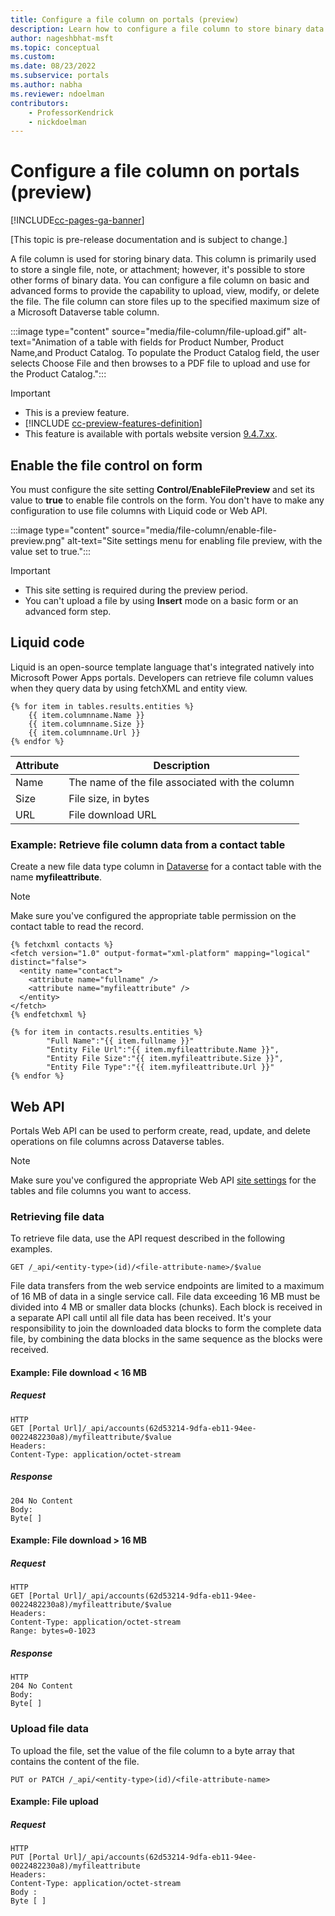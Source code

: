 ```yaml
---
title: Configure a file column on portals (preview)
description: Learn how to configure a file column to store binary data on portals.
author: nageshbhat-msft
ms.topic: conceptual
ms.custom: 
ms.date: 08/23/2022
ms.subservice: portals
ms.author: nabha
ms.reviewer: ndoelman
contributors:
    - ProfessorKendrick
    - nickdoelman
---
```


# Configure a file column on portals (preview)


[!INCLUDE[cc-pages-ga-banner](../../../includes/cc-pages-ga-banner.md)]

[This topic is pre-release documentation and is subject to change.]

A file column is used for storing binary data. This column is primarily used to store a single file, note, or attachment; however, it's possible to store other forms of binary data. You can configure a file column on basic and advanced forms to provide the capability to upload, view, modify, or delete the file. The file column can store files up to the specified maximum size of a Microsoft Dataverse table column.

:::image type="content" source="media/file-column/file-upload.gif" alt-text="Animation of a table with fields for Product Number, Product Name,and Product Catalog. To populate the Product Catalog field, the user selects Choose File and then browses to a PDF file to upload and use for the Product Catalog."::: 

> [!IMPORTANT]
> - This is a preview feature.
> - [!INCLUDE [cc-preview-features-definition](../../../includes/cc-preview-features-definition.md)]
> - This feature is available with portals website version [9.4.7.xx](/power-platform/released-versions/portals/portalupdate947x).

## Enable the file control on form

You must configure the site setting **Control/EnableFilePreview** and set its value to **true** to enable file controls on the form. You don't have to make any configuration to use file columns with Liquid code or Web API.

:::image type="content" source="media/file-column/enable-file-preview.png" alt-text="Site settings menu for enabling file preview, with the value set to true.":::

> [!IMPORTANT]
> - This site setting is required during the preview period.
> - You can't upload a file by using **Insert** mode on a basic form or an advanced form step.

## Liquid code

Liquid is an open-source template language that's integrated natively into Microsoft Power Apps portals. Developers can retrieve file column values when they query data by using fetchXML and entity view.

```
{% for item in tables.results.entities %}
    {{ item.columnname.Name }}
    {{ item.columnname.Size }}
    {{ item.columnname.Url }}
{% endfor %}
```

| Attribute | Description | 
|-----|-----|
| Name | The name of the file associated with the column |
| Size | File size, in bytes |
| URL  | File download URL |

### Example: Retrieve file column data from a contact table

Create a new file data type column in [Dataverse](../../data-platform/create-edit-field-portal.md#create-a-column) for a contact table with the name **myfileattribute**.

> [!NOTE]
> Make sure you've configured the appropriate table permission on the contact table to read the record.

```
{% fetchxml contacts %}
<fetch version="1.0" output-format="xml-platform" mapping="logical" distinct="false">
  <entity name="contact">
    <attribute name="fullname" />
    <attribute name="myfileattribute" />    
  </entity>
</fetch>
{% endfetchxml %}

{% for item in contacts.results.entities %}
        "Full Name":"{{ item.fullname }}"
        "Entity File Url":"{{ item.myfileattribute.Name }}",      
        "Entity File Size":"{{ item.myfileattribute.Size }}",
        "Entity File Type":"{{ item.myfileattribute.Url }}" 
{% endfor %}
```

## Web API

Portals Web API can be used to perform create, read, update, and delete operations on file columns across Dataverse tables.

> [!NOTE]
> Make sure you've configured the appropriate Web API [site settings](../web-api-overview.md#site-settings-for-the-web-api) for the tables and file columns you want to access.

### Retrieving file data

To retrieve file data, use the API request described in the following examples.

```
GET /_api/<entity-type>(id)/<file-attribute-name>/$value
```

File data transfers from the web service endpoints are limited to a maximum of 16 MB of data in a single service call. File data exceeding 16 MB must be divided into 4 MB or smaller data blocks (chunks).  Each block is received in a separate API call until all file data has been received. It's your responsibility to join the downloaded data blocks to form the complete data file, by combining the data blocks in the same sequence as the blocks were received.

#### Example: File download \< 16 MB

##### Request

```
HTTP
GET [Portal Url]/_api/accounts(62d53214-9dfa-eb11-94ee-0022482230a8)/myfileattribute/$value
Headers:
Content-Type: application/octet-stream
```
##### Response

```
204 No Content
Body:
Byte[ ]
```

#### Example: File download \> 16 MB

##### Request

```
HTTP
GET [Portal Url]/_api/accounts(62d53214-9dfa-eb11-94ee-0022482230a8)/myfileattribute/$value
Headers:
Content-Type: application/octet-stream
Range: bytes=0-1023
```

##### Response

```
HTTP
204 No Content
Body:
Byte[ ]
```

### Upload file data

To upload the file, set the value of the file column to a byte array that contains the content of the file.

```
PUT or PATCH /_api/<entity-type>(id)/<file-attribute-name>
```

#### Example: File upload

##### Request

```
HTTP
PUT [Portal Url]/_api/accounts(62d53214-9dfa-eb11-94ee-0022482230a8)/myfileattribute
Headers:
Content-Type: application/octet-stream
Body :
Byte [ ]
```
